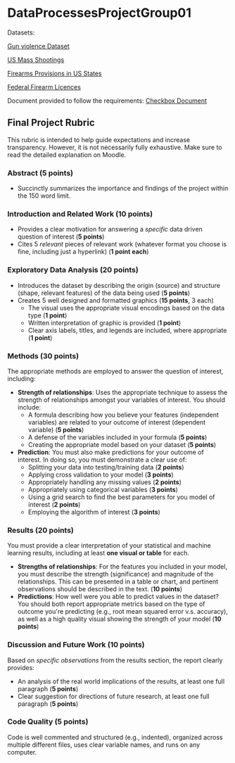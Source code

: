 # DataProcessesProjectGroup01

Datasets:

[Gun violence Dataset](https://www.kaggle.com/jameslko/gun-violence-data)

[US Mass Shootings](https://www.kaggle.com/zusmani/us-mass-shootings-last-50-years)

[Firearms Provisions in US States](https://www.kaggle.com/jboysen/state-firearms)

[Federal Firearm Licences](https://www.kaggle.com/doj/federal-firearm-licensees)

Document provided to follow the requirements:
[Checkbox Document](https://docs.google.com/document/d/16h29OHgRlRDQ75UgeKY1btX2c50Kh-jwqKrtjloneNU/edit)


## Final Project Rubric
This rubric is intended to help guide expectations and increase transparency. However, it is not necessarily fully exhaustive. Make sure to read the detailed explanation on Moodle.

### Abstract (**5 points**)
- Succinctly summarizes the importance and findings of the project within the 150 word limit.

### Introduction and Related Work (**10 points**)
- Provides a clear motivation for answering a _specific_ data driven question of interest (**5 points**)
- Cites 5 _relevant_ pieces of relevant work (whatever format you choose is fine, including just a hyperlink) (**1 point each**)

### Exploratory Data Analysis (**20 points**)
- Introduces the dataset by describing the origin (source) and structure (shape, relevant features) of the data being used (**5 points**)
- Creates 5 well designed and formatted graphics (**15 points**, 3 each)
  - The visual uses the appropriate visual encodings based on the data type (**1 point**)
  - Written interpretation of graphic is provided (**1 point**)
  - Clear axis labels, titles, and legends are included, where appropriate (**1 point**)
  
### Methods (**30 points**)
The appropriate methods are employed to answer the question of interest, including:
- **Strength of relationships**: Uses the appropriate technique to assess the strength of relationships amongst your variables of interest. You should include: 
  - A formula describing how you believe your features (independent variables) are related to your outcome of interest (dependent variable) (**5 points**)
  - A defense of the variables included in your formula (**5 points**)
  - Creating the appropriate model based on your dataset (**5 points**)
- **Prediction**: You must also make predictions for your outcome of interest. In doing so, you must demonstrate a clear use of:
  - Splitting your data into testing/training data (**2 points**)
  - Applying cross validation to your model (**3 points**)
  - Appropriately handling any missing values (**2 points**)
  - Appropriately using categorical variables (**3 points**)
  - Using a grid search to find the best parameters for you model of interest (**2 points**)
  - Employing the algorithm of interest (**3 points**)

### Results (**20 points**)
You must provide a clear interpretation of your statistical and machine learning results, including at least **one visual or table** for each.
- **Strengths of relationships**: For the features you included in your model, you must describe the strength (significance) and magnitude of the relationships. This can be presented in a table or chart, and pertinent observations should be described in the text. (**10 points**)
- **Predictions**: How well were you able to predict values in the dataset? You should both report appropriate metrics based on the type of outcome you're predicting (e.g., root mean squared error v.s. accuracy), as well as a high quality visual showing the strength of your model (**10 points**)

### Discussion and Future Work (**10 points**)
Based on _specific observations_ from the results section, the report clearly provides:
  - An analysis of the real world implications of the results, at least one full paragraph (**5 points**)
  - Clear suggestion for directions of future research, at least one full paragraph (**5 points**)

### Code Quality (**5 points**)
Code is well commented and structured (e.g., indented), organized across multiple different files, uses clear variable names, and runs on any computer.
